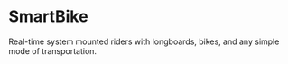 # SmartBike
Real-time system mounted riders with longboards, bikes, and any simple mode of transportation.  
